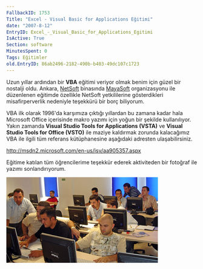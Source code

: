 ```yaml
---
FallbackID: 1753
Title: "Excel - Visual Basic for Applications Eğitimi"
date: "2007-8-12"
EntryID: Excel_-_Visual_Basic_for_Applications_Egitimi
IsActive: True
Section: software
MinutesSpent: 0
Tags: Eğitimler
old.EntryID: 86ab2496-2182-490b-b403-49dc107c1723
---
```

Uzun yıllar ardından bir **VBA** eğitimi veriyor olmak benim için güzel
bir nostalji oldu. Ankara, [NetSoft](http://www.netsoft.com.tr/)
binasında [MayaSoft](http://www.mayasoft.com.tr/) organizasyonu ile
düzenlenen eğitimde özellikle NetSoft yetkililerine gösterdikleri
misafirperverlik nedeniyle teşekkürü bir borç biliyorum.

VBA ilk olarak 1996'da karşımıza çıktığı yıllardan bu zamana kadar hala
Microsoft Office içerisinde makro yazımı için yoğun bir şekilde
kullanılıyor. Yakın zamanda **Visual Studio Tools for Applications
(VSTA)** ve **Visual Studio Tools for Office (VSTO)** ile maziye
kaldırmak zorunda kalacağımız VBA ile ilgili tüm referans kütüphanesine
aşağıdaki adresten ulaşabilirsiniz.

<http://msdn2.microsoft.com/en-us/isv/aa905357.aspx>

Eğitime katılan tüm öğrencilerime teşekkür ederek aktiviteden bir
fotoğraf ile yazımı sonlandırıyorum.

![](media/Excel_-_Visual_Basic_for_Applications_Egitimi/11082007_1.jpg)


